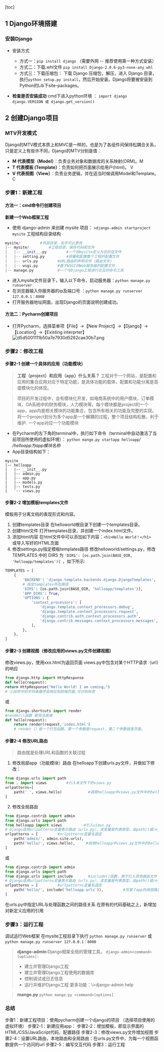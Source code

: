 [toc]
## 1 Django环境搭建
### 安装Django
- 安装方式
    - 方式一：`pip install django` （需要外网 -- 推荐使用第一种方式安装）
    - 方式二：下载.whl文件 `pip install Django-2.0.6-py3-none-any.whl`
    - 方式三：下载压缩包：
下载 Django 压缩包，解压，进入 Django 目录，执行`python setup.py install`，然后开始安装，Django将要被安装到Python的Lib下site-packages。

- **检查是否安装成功** 
cmd下进入python环境 ：
`import django `
`django.VERSION 或 django.get_version()`

##  2 创建Django项目
###  MTV开发模式
Django的MTV模式本质上和MVC是一样的，也是为了各组件间保持松耦合关系，只是定义上有些许不同，Django的MTV分别是值：
- **M 代表模型（Model）**：负责业务对象和数据库的关系映射(ORM)。M
- **T 代表模板 (Template）**：负责如何把页面展示给用户(html)。 V
- **V 代表视图（View）**：负责业务逻辑，并在适当时候调用Model和Template。C

### 步骤1：新建工程
#### 方法一：cmd命令行创建项目
 **新建一个Web框架工程**
- 使用 django-admin 来创建 mysite 项目：
`>django-admin startproject mysite`
工程结构目录结构
```python
mysite/         #外层目录，名字可以更改
|-- mysite/         #工程目录，保存代码和文件
|   |-- __init__.py         #一个将mysite定义为包的空文件
|   |-- setting.py          #部署和配置整个工程的配置文件
|   |-- urls.py         #URL路由的声明文件（路由文件）
|   |-- wsgi.py         #基于WSGI的Web服务器的配置文件
|-- manage.py           #一个与Django工程进行交互的命令工具
```
- 进入mysite文件目录下，输入以下命令，启动服务器：`python manage.py runserver`
- 在浏览器输入你服务器的ip及端口号 ：`python manage.py runserver 127.0.0.1：8000`
- 打开服务器地址网面，出现Django的页面说明创建成功。

#### 方法二：Pycharm创建项目
- 打开Pycharm，选择菜单项【File】->【New Project】->【Django】->【Location】->【Existing interprter】 
![d5d5001111b50a7e7930d5262cae30b7.png](en-resource://database/1895:1)


### 步骤2：修改工程
#### 步骤2-1 创建一个具体的应用（功能模块）
>**工程（project）和应用（app）什么关系？**
>工程对于一个网站，是配置和应用的集合应用对应于特定功能，是具体功能的载体，配置和功能分离是高度模块化的体现。

>项目的开发过程中，会有模块化开发，如电商系统中的用户模块，订单模块，OA系统中的财务模块，人力模块等。每个模块都是project的一个app，app内是相关模块的功能集合，包含所有相关的功能及完整的实现。将一个project划分为多个app是一个解耦的过程，整个项目结构松散，利于维护.
>一个app对应一个功能模块
- 在Pycharm的左下角的terminal中，执行如下命令（terminal中自动激活了当前项目所使用的虚拟环境）：
`python mange.py startapp helloapp`*/ /helloapp为app模块名称*
- App目录结构如下：

```
mysite
|-- helloapp
|   |-- __init__.py
|   |-- admin.py
|   |-- app.py
|   |-- models.py
|   |-- tests.py
|   `-- views.py
```
#### 步骤2-2 增加模板templates文件
模板用于分离文档的表现形式和内容。
1. 创建templates目录
在helloworld根目录下创建一个templates目录。
2. 创建html文件
打开templates目录，并创建一个index.html文件。
3. 添加html内容
在html文件中可以添加如下内容：`<h1>Hello World！</h1>`  
或导入写好的HTML页面
4. 修改settings.py指定模板templates路径
修改helloworld/settings.py，修改 TEMPLATES 中的 DIRS 为 `'DIRS': [os.path.join(BASE_DIR, 'helloapp/templates')] `，如下所示:
```python
TEMPLATES = [    
    {       
        'BACKEND': 'django.template.backends.django.DjangoTemplates', 
        # 指定templates所在路径 
        'DIRS': [os.path.join(BASE_DIR, 'helloapp/templates')],
        'APP_DIRS': True, 
        'OPTIONS': {            
            'context_processors': [               
                'django.template.context_processors.debug',               
                'django.template.context_processors.request',               
                'django.contrib.auth.context_processors.auth',                
                'django.contrib.messages.context_processors.messages', 
            ],      
        },  
    },
]
```

#### 步骤2-3 创建视图（修改应用的views.py文件创建视图）
修改views.py，使用xxx.html为返回页面
views.py中包含对某个HTTP请求（url）的响应
```python
from django.http import HttpResponse
def hello(request):   
return HttpResponse("Hello World! I am coming…")
# 小括号中的字符串最终会响应到前端页面,可识别标签
```
或
```python
from django.shortcuts import render
#render()函数 更简洁直接
def hello(request):
    return render(request,'index.html')
    # render（）是一个打包函数，第一个参数是request，第二个参数就是页面。
```


#### 步骤2-4 修改URL路由
>路由就是处理URL和函数的关联过程
1. 修改局部app（功能模块）路由
在helloapp下创建urls.py文件，并做如下修改：
```python
from django.urls import path
from . import views         #引入本文件下的views.py
urlpatterns=[    
    path(' ', views.hello)            #调用helloapp中views.py文件中的hello方法
]
```
2. 修改全局路由
```python
from django.contrib import admin
from django.urls import path
from helloapp import views          #引入views.py
# Django适用urlpatterns变量表示路由（urls.py），该变量是列表类型，由path()或re_path()作为元素组成。
urlpatterns = [         #urlpatterns变量名固定
    path('admin/', admin.site.urls),
    path('hello/', views.hello),     #调用helloapp中views.py文件中的hello方法
]
```
或
```python
from django.contrib import admin
from django.urls import path
from django.urls import include       #include()函数，用于引入其他路由文件
# Django适用urlpatterns变量表示路由（urls.py），该变量是列表类型，由path()或re_path()作为元素组成。
urlpatterns = [         #urlpatterns变量名固定
    path('hello/', include('helloapp.urls')),         #将某个app的局部路由urls.py增加到全局路由中
]
```
在urls.py中指定URL与处理函数之间的路径关系
在原有的代码基础之上，新增加对新定义应用的引用



### 步骤3：运行工程
调试运行Web框架
在mysite工程目录下执行
`python manage.py runserver` 或  `python manage.py runserver 127.0.0.1：8000` 

>**django-admin**:Django框架全局的管理工具。
>`django-admin<command>[options]:`
>* 建立并管理Django工程
>* 建立并管理Django工程使用的数据库
>* 控制调试或日志信息
>* 运行并维护Django工程
>更多功能：\\>django-admin help

>**mange.py**
>`python mange.py <command>[options]`

### 总结
步骤1：新建工程项目：使用pycharm创建一个django的项目  （选择项目使用的虚拟环境）
步骤2-1：新建应用app：
步骤2-2：增加模板，即显示界面的HTML/CSS/JavaScript代码，配置路径
步骤2-3：修改views.py文件增加视图
步骤2-4：设置URL路由，本地路由和全局路由：在urls.py文件中，为每一个视图函数提供一个访问的url
步骤2-5：编写交互代码
步骤3：运行工程
